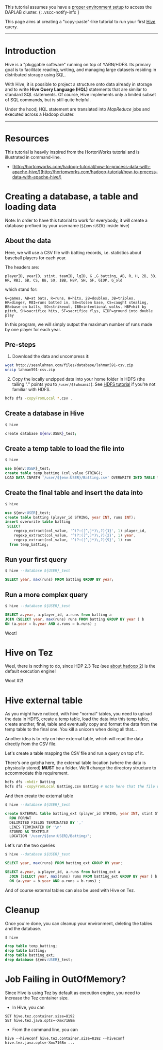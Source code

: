 This tutorial assumes you have a [proper environment setup](/getting_started.md)
to access the DAPLAB cluster.
{: .vscc-notify-info }

This page aims at creating a "copy-paste"-like tutorial to run your first
[Hive](https://hive.apache.org) query.

-------------------------------------
# Introduction

Hive is a "pluggable software" running on top of YARN/HDFS. Its primary goal is
to facilitate reading, writing, and managing large datasets residing in distributed storage using SQL.

With Hive, it is possible to project a structure onto data already in storage and to write
__Hive Query Language (HQL)__ statements that are similar to standard SQL statements. Of course, Hive
implements only a limited subset of SQL commands, but is still quite helpful.

Under the hood, HQL statement are translated into _MapReduce_ jobs and executed across a Hadoop cluster.

----------------------------------------


# Resources

This tutorial is heavily inspired from the HortonWorks tutorial and is illustrated in command-line.

* [http://hortonworks.com/hadoop-tutorial/how-to-process-data-with-apache-hive/](http://hortonworks.com/hadoop-tutorial/how-to-process-data-with-apache-hive/)

# Creating a database, a table and loading data

Note: In order to have this tutorial to work for everybody,
it will create a database prefixed by your username (`${env:USER}` inside hive)

## About the data

Here, we will use a CSV file with batting records, i.e. statistics about baseball players for each year.

The headers are:

    playerID, yearID, stint, teamID, lgID, G ,G_batting, AB, R, H, 2B, 3B, HR, RBI, SB, CS, BB, SO, IBB, HBP, SH, SF, GIDP, G_old

which stand for:

    G=games, AB=at bats, R=runs, H=hits, 2B=doubles, 3B=triples, HR=dinger, RBI=runs batted in, SB=stolen base, CS=caught stealing, BB=base on balls, SO=strikeout, IBB=intentional walks, HBP=hit by pitch, SH=sacrifice hits, SF=sacrifice flys, GIDP=ground into double play

In this program, we will simply output the maximum number of runs made by one player for each year.

## Pre-steps

1) Download the data and uncompress it:

```bash
wget http://seanlahman.com/files/database/lahman591-csv.zip
unzip lahman591-csv.zip
```


2) Copy the locally unzipped data into your home folder in HDFS
(the tailing "." points you to `/user/$(whoami)`):
See [HDFS tutorial](hdfs.md) if you're not familiar with HDFS.

```bash
hdfs dfs -copyFromLocal *.csv .
```

## Create a database in Hive

```bash
$ hive

create database ${env:USER}_test;
```

## Create a temp table to load the file into

```sql
$ hive

use ${env:USER}_test;
create table temp_batting (col_value STRING);
LOAD DATA INPATH '/user/${env:USER}/Batting.csv' OVERWRITE INTO TABLE temp_batting;
```

## Create the final table and insert the data into

```sql
$ hive

use ${env:USER}_test;
create table batting (player_id STRING, year INT, runs INT);
insert overwrite table batting  
 SELECT  
    regexp_extract(col_value, '^(?:([^,]*)\,?){1}', 1) player_id,  
    regexp_extract(col_value, '^(?:([^,]*)\,?){2}', 1) year,  
    regexp_extract(col_value, '^(?:([^,]*)\,?){9}', 1) run  
  from temp_batting;
```

## Run your first query

```sql
$ hive --database ${USER}_test

SELECT year, max(runs) FROM batting GROUP BY year;
```

## Run a more complex query

```sql
$ hive --database ${USER}_test

SELECT a.year, a.player_id, a.runs from batting a  
JOIN (SELECT year, max(runs) runs FROM batting GROUP BY year ) b  
ON (a.year = b.year AND a.runs = b.runs) ;
```

Woot!

# Hive on Tez

Weel, there is nothing to do, since HDP 2.3 Tez (see [about hadoop 2](../architecture/#about-hadoop-2)) is the default execution engine!

Woot #2!


# Hive external table

As you might have noticed, with hive "normal" tables, you need to upload the data in HDFS,
create a temp table, load the data into this temp table, create another, final,
table and eventually copy and format the data from the temp table to the final one.
You kill a unicorn when doing all that...

Another idea is to rely on hive external table, which will read the data directly from the CSV file.

Let's create a table mapping the CSV file and run a query on top of it.

There's one gotcha here, the external table location (where the data is physically stored)
**MUST** be a folder. We'll change the directory structure to accommodate this requirement.

```bash
hdfs dfs -mkdir Batting
hdfs dfs -copyFromLocal Batting.csv Batting # note here that the file needs to be re-uploaded because the LOAD DATA consumed (and removed the file)
```

And then create the external table

```sql
$ hive --database ${USER}_test

create EXTERNAL table batting_ext (player_id STRING, year INT, stint STRING, team STRING, lg STRING, G STRING, G_batting STRING, AB STRING, runs INT, H STRING, x2B STRING, x3B STRING, HR STRING, RBI STRING, SB STRING, CS STRING, BB STRING, SO STRING, IBB STRING, HBP STRING, SH STRING, SF STRING, GIDP STRING, G_Old STRING)
  ROW FORMAT
  DELIMITED FIELDS TERMINATED BY ','
  LINES TERMINATED BY '\n'
  STORED AS TEXTFILE
  LOCATION '/user/${env:USER}/Batting/';
```

Let's run the two queries

```sql
$ hive --database ${USER}_test

SELECT year, max(runs) FROM batting_ext GROUP BY year;

SELECT a.year, a.player_id, a.runs from batting_ext a  
  JOIN (SELECT year, max(runs) runs FROM batting_ext GROUP BY year ) b  
  ON (a.year = b.year AND a.runs = b.runs) ;
```

And of course external tables can also be used with Hive on Tez.

# Cleanup

Once you're done, you can cleanup your environment, deleting the tables and the database.

```sql
$ hive

drop table temp_batting;
drop table batting;
drop table batting_ext;
drop database ${env:USER}_test;
```

# Job Failing in OutOfMemory?

Since Hive is using Tez by default as execution engine, you need to increase the Tez
container size.

* In Hive, you can

```
SET hive.tez.container.size=8192
SET hive.tez.java.opts=-Xmx7168m
```

* From the command line, you can

```
hive --hiveconf hive.tez.container.size=8192 --hiveconf hive.tez.java.opts=-Xmx7168m ...
```
